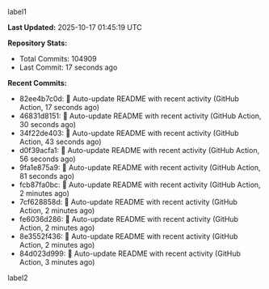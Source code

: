 
label1 
<!-- ACTIVITY_START -->
**Last Updated:** 2025-10-17 01:45:19 UTC

**Repository Stats:**
- Total Commits: 104909
- Last Commit: 17 seconds ago

**Recent Commits:**
- 82ee4b7c0d: 🤖 Auto-update README with recent activity (GitHub Action, 17 seconds ago)
- 46831d8151: 🤖 Auto-update README with recent activity (GitHub Action, 30 seconds ago)
- 34f22de403: 🤖 Auto-update README with recent activity (GitHub Action, 43 seconds ago)
- d0f39acfa1: 🤖 Auto-update README with recent activity (GitHub Action, 56 seconds ago)
- 9fa1e875a9: 🤖 Auto-update README with recent activity (GitHub Action, 81 seconds ago)
- fcb87fa0bc: 🤖 Auto-update README with recent activity (GitHub Action, 2 minutes ago)
- 7cf628858d: 🤖 Auto-update README with recent activity (GitHub Action, 2 minutes ago)
- fe6036d286: 🤖 Auto-update README with recent activity (GitHub Action, 2 minutes ago)
- 8e3552f436: 🤖 Auto-update README with recent activity (GitHub Action, 2 minutes ago)
- 84d023d999: 🤖 Auto-update README with recent activity (GitHub Action, 3 minutes ago)
<!-- ACTIVITY_END -->

label2
